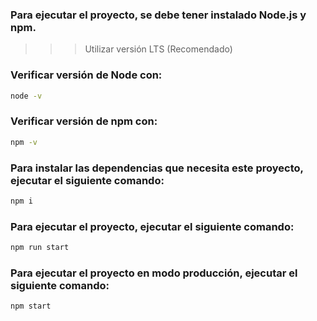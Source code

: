 
### Para ejecutar el proyecto, se debe tener instalado __Node.js__ y __npm__.

>>> Utilizar versión LTS (Recomendado)

### Verificar versión de Node con:
```bash
node -v
```

### Verificar versión de npm con:
```bash	
npm -v
```

### Para instalar las dependencias que necesita este proyecto, ejecutar el siguiente comando:

```bash
npm i
```

### Para ejecutar el proyecto, ejecutar el siguiente comando:

```bash
npm run start
```

### Para ejecutar el proyecto en modo producción, ejecutar el siguiente comando:

```bash
npm start
```
